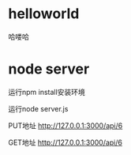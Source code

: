 


# helloworld
哈喽哈

# node server 
运行npm install安装环境

运行node server.js

PUT地址 http://127.0.0.1:3000/api/6

GET地址 http://127.0.0.1:3000/api/6

